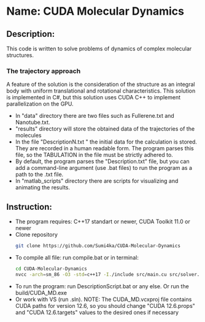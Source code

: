 # Name: CUDA Molecular Dynamics
## Description: 
This code is written to solve problems of dynamics of complex molecular structures.

### The trajectory approach
A feature of the solution is the consideration of the structure as an integral body 
with uniform translational and rotational characteristics.
This solution is implemented in C#, but this solution uses CUDA C++ to implement parallelization on the GPU.

- In "data\" directory there are two files such as Fullerene.txt and Nanotube.txt.
- "results\" directory will store the obtained data of the trajectories of the molecules
- In the file "DescriptionN.txt " the initial data for the calculation is stored. They are recorded in a human readable form. The program parses this file, so the TABULATION in the file must be strictly adhered to.
- By default, the program parses the "Description.txt" file, but you can add a command-line argument (use .bat files) to run the program as a path to the .txt file.
- In "matlab_scripts\" directory there are scripts for visualizing and animating the results.

## Instruction:
- The program requires: C++17 standart or newer, CUDA Toolkit 11.0 or newer
- Clone repository
  ```bash
  git clone https://github.com/Sumi4ka/CUDA-Molecular-Dynamics
- To compile all file: run compile.bat or in terminal:
  ```bash
  cd CUDA-Molecular-Dynamics
  nvcc -arch=sm_86 -O3 -std=c++17 -I./include src/main.cu src/solver.cu src/molecule.cu src/moleculeCPU.cu src/moleculeGPU.cu src/kernels.cu -o build/CUDA_MD
- To run the program: run DescriptionScript.bat or any else. Or run the build/CUDA_MD.exe
- Or work with VS (run .sln). NOTE: The CUDA_MD.vcxproj file contains CUDA paths for version 12.6, so you should change "CUDA 12.6.props" and "CUDA 12.6.targets" values ​​to the desired ones if necessary
